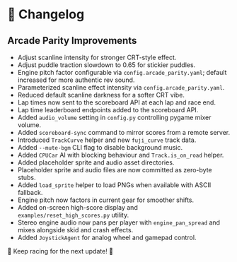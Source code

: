 # 📜 Changelog

## Arcade Parity Improvements
- Adjust scanline intensity for stronger CRT-style effect.
- Adjust puddle traction slowdown to 0.65 for stickier puddles.
- Engine pitch factor configurable via `config.arcade_parity.yaml`; default increased for more authentic rev sound.
- Parameterized scanline effect intensity via `config.arcade_parity.yaml`.
- Reduced default scanline darkness for a softer CRT vibe.
- Lap times now sent to the scoreboard API at each lap and race end.
- Lap time leaderboard endpoints added to the scoreboard API.
- Added `audio_volume` setting in `config.py` controlling pygame mixer volume.
- Added `scoreboard-sync` command to mirror scores from a remote server.
- Introduced `TrackCurve` helper and new `fuji_curve` track data.
- Added `--mute-bgm` CLI flag to disable background music.
- Added `CPUCar` AI with blocking behaviour and `Track.is_on_road` helper.
- Added placeholder sprite and audio asset directories.
- Placeholder sprite and audio files are now committed as zero-byte stubs.
- Added `load_sprite` helper to load PNGs when available with ASCII fallback.
- Engine pitch now factors in current gear for smoother shifts.
- Added on-screen high-score display and `examples/reset_high_scores.py` utility.
- Stereo engine audio now pans per player with `engine_pan_spread` and mixes
  alongside skid and crash effects.
- Added `JoystickAgent` for analog wheel and gamepad control.

📌 Keep racing for the next update! 🏁

